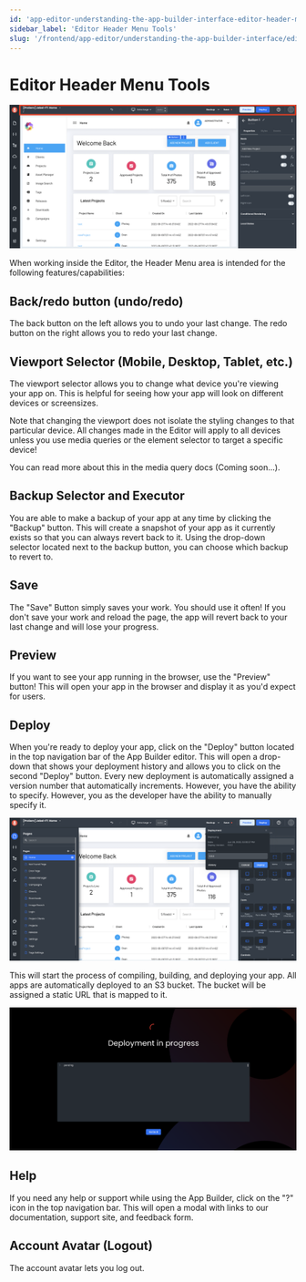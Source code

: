 ```yaml
---
id: 'app-editor-understanding-the-app-builder-interface-editor-header-menu-tools'
sidebar_label: 'Editor Header Menu Tools'
slug: '/frontend/app-editor/understanding-the-app-builder-interface/editor-header-menu-tools'
---
```


# Editor Header Menu Tools

![Header menu](./_images/ab-editor-header-2.png)

When working inside the Editor, the Header Menu area is intended for the following features/capabilities:

## Back/redo button (undo/redo) 

The back button on the left allows you to undo your last change. The redo button on the right allows you to redo your last change. 

## Viewport Selector (Mobile, Desktop, Tablet, etc.)

The viewport selector allows you to change what device you're viewing your app on. This is helpful for seeing how your app will look on different devices or screensizes. 

Note that changing the viewport does not isolate the styling changes to that particular device. All changes made in the Editor will apply to all devices unless you use media queries or the element selector to target a specific device! 

You can read more about this in the media query docs (Coming soon...).

## Backup Selector and Executor

You are able to make a backup of your app at any time by clicking the "Backup" button. This will create a snapshot of your app as it currently exists so that you can always revert back to it. Using the drop-down selector located next to the backup button, you can choose which backup to revert to. 

## Save

The "Save" Button simply saves your work. You should use it often! If you don't save your work and reload the page, the app will revert back to your last change and will lose your progress. 

## Preview

If you want to see your app running in the browser, use the "Preview" button! This will open your app in the browser and display it as you'd expect for users. 

## Deploy
When you're ready to deploy your app, click on the "Deploy" button located in the top navigation bar of the App Builder editor. This will open a drop-down that shows your deployment history and allows you to click on the second "Deploy" button. Every new deployment is automatically assigned a version number that automatically increments. However, you have the ability to specify. However, you as the developer have the ability to manually specify it.

![Deploy dropdown](./_images/ab-deploy-dropdown-1.png)

This will start the process of compiling, building, and deploying your app. All apps are automatically deployed to an S3 bucket. The bucket will be assigned a static URL that is mapped to it. 

![Deploy pending process](./_images/ab-deploy-pending-1.png)

## Help

If you need any help or support while using the App Builder, click on the "?" icon in the top navigation bar. This will open a modal with links to our documentation, support site, and feedback form. 

## Account Avatar (Logout)
The account avatar lets you log out.

